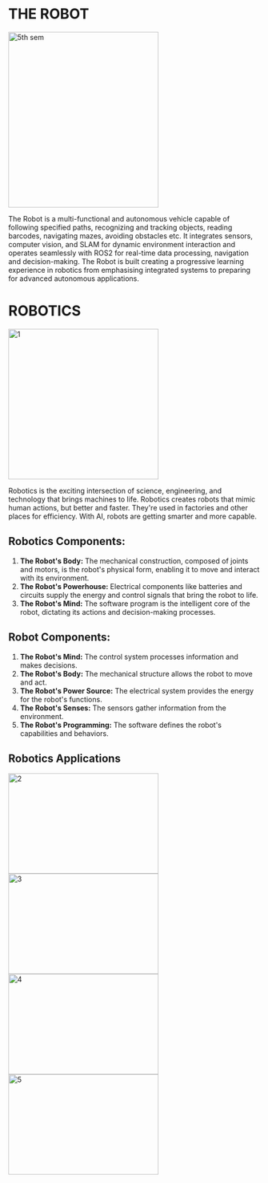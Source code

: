 # THE ROBOT
<img src="https://github.com/user-attachments/assets/643c4530-2d9c-40ae-8fdf-f96b307019e2" alt="5th sem" width="300" height="350">

The Robot is a multi-functional and autonomous vehicle capable of following specified paths, recognizing and tracking objects, reading barcodes, navigating mazes, avoiding obstacles etc. It integrates sensors, computer vision, and SLAM for dynamic environment interaction and operates seamlessly with ROS2 for real-time data processing, navigation and decision-making. The Robot is built creating a progressive learning experience in robotics from emphasising integrated systems to preparing for advanced autonomous applications.

# ROBOTICS
<img src="https://github.com/user-attachments/assets/0706afc8-d6ec-4b99-bdb9-0384e0d91f5f" alt="1" width="300" height="300">

Robotics is the exciting intersection of science, engineering, and technology that brings machines to life. Robotics creates robots that mimic human actions, but better and faster. They're used in factories and other places for efficiency. With AI, robots are getting smarter and more capable.

## **Robotics Components:**
1. **The Robot's Body:** The mechanical construction, composed of joints and motors, is the robot's physical form, enabling it to move and interact with its environment.
2. **The Robot's Powerhouse:** Electrical components like batteries and circuits supply the energy and control signals that bring the robot to life.
3. **The Robot's Mind:** The software program is the intelligent core of the robot, dictating its actions and decision-making processes.

## **Robot Components:**
1. **The Robot's Mind:** The control system processes information and makes decisions.
2. **The Robot's Body:** The mechanical structure allows the robot to move and act.
3. **The Robot's Power Source:** The electrical system provides the energy for the robot's functions.
4. **The Robot's Senses:** The sensors gather information from the environment.
5. **The Robot's Programming:** The software defines the robot's capabilities and behaviors.

## **Robotics Applications**

<img src="https://github.com/user-attachments/assets/352e2825-8b9a-43d5-8f61-14f9aa5e5c42" alt="2" width="300" height="200"> <img src="https://github.com/user-attachments/assets/fa030a73-909f-4650-a827-8e0d4bef0e13" alt="3" width="300" height="200"> <img src="https://github.com/user-attachments/assets/66a36de1-af27-4dee-b53e-1410a51e29dc" alt="4" width="300" height="200"> <img src="https://github.com/user-attachments/assets/293ed62c-ecbb-4322-9d91-d54fa39406bf" alt="5" width="300" height="200">
